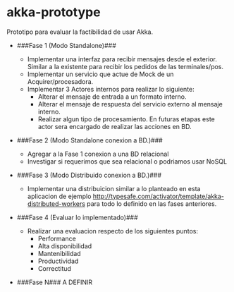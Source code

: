 akka-prototype
==============

Prototipo para evaluar la factibilidad de usar Akka.

- ###Fase 1 (Modo Standalone)###

  - Implementar una interfaz para recibir mensajes desde el exterior. Similar a la existente para recibir los pedidos de las terminales/pos.
  - Implementar un servicio que actue de Mock de un Acquirer/procesadora.
  - Implementar 3 Actores internos para realizar lo siguiente:
    - Alterar el mensaje de entrada a un formato interno.
    - Alterar el mensaje de respuesta del servicio externo al mensaje interno.
    - Realizar algun tipo de procesamiento. En futuras etapas este actor sera encargado de realizar las acciones en BD.

- ###Fase 2 (Modo Standalone conexion a BD.)###
  - Agregar a la Fase 1 conexion a una BD relacional
  - Investigar si requerimos que sea relacional o podriamos usar NoSQL
  
- ###Fase 3 (Modo Distribuido conexion a BD.)###
  - Implementar una distribuicion similar a lo planteado en esta aplicacion de ejemplo http://typesafe.com/activator/template/akka-distributed-workers para todo lo definido en las fases anteriores.

- ###Fase 4 (Evaluar lo implementado)###
  - Realizar una evaluacion respecto de los siguientes puntos:
    - Performance
    - Alta disponibilidad
    - Mantenibilidad
    - Productividad
    - Correctitud

- ###Fase N###
A DEFINIR
